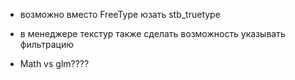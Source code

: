 ﻿- возможно вместо FreeType юзать stb_truetype

- в менеджере текстур также сделать возможность указывать фильтрацию


- Math vs glm????